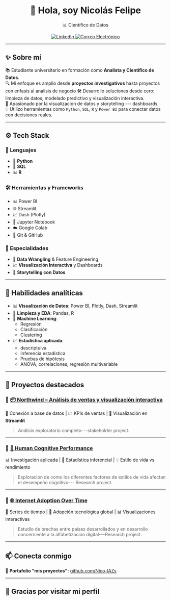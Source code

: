 <h1 align="center">👋 Hola, soy Nicolás Felipe</h1>

<p align="center">
  📊 Científico de Datos
</p>

<p align="center">
  <a href="https://www.linkedin.com/in/nicolas-felipe-mogollon-granda-575aa0248/" target="_blank">
    <img src="https://img.shields.io/badge/LinkedIn-Perfil-blue?style=for-the-badge&logo=linkedin" alt="LinkedIn">
  </a>
  <a href="mailto:niconicolasfelipe@gmail.com">
    <img src="https://img.shields.io/badge/Correo-Electrónico-D14836?style=for-the-badge&logo=gmail&logoColor=white" alt="Correo Electrónico">
  </a>
</p>



---

## ✨ Sobre mí

📚 Estudiante universitario en formación como **Analista y Científico de Datos**.  
🔍 Mi enfoque es amplio desde  **proyectos investigativos**  hasta proyectos con enfasis al analisis de negocio
🛠️ Desarrollo soluciones desde cero: limpieza de datos, modelado predictivo y visualización interactiva.  
📢 Apasionado por la visualizacion de datos y storytelling --- dashboards.  
💡 Utilizo herramientas como `Python`, `SQL`, `R` y `Power BI` para conectar datos con decisiones reales.

---
## ⚙️ Tech Stack

### 🧪 Lenguajes
- 🐍 **Python**
- 🐘 **SQL**
- 📊 **R**

### 🛠️ Herramientas y Frameworks
- 📊 Power BI
- 🌐 Streamlit
- 📈 Dash (Plotly)
- 📓 Jupyter Notebook
- ☁️ Google Colab
- 🧬 Git & GitHub

### 🎯 Especialidades
- 🧼 **Data Wrangling** & Feature Engineering
- 📈 **Visualización Interactiva** y Dashboards
- 🧠 **Storytelling con Datos**



---

## 🧠 Habilidades analíticas

- 📊 **Visualización de Datos**: Power BI, Plotly, Dash, Streamlit  
- 🧼 **Limpieza y EDA**: Pandas, R 
- 🤖 **Machine Learning**:  
  - Regresión 
  - Clasificación  
  - Clustering 
- 📈 **Estadística aplicada**:
  - descriptuiva 
  - Inferencia estadística  
  - Pruebas de hipótesis  
  - ANOVA, correlaciones, regresión multivariable  

---

## 🚀 Proyectos destacados

### 🔹 [📦 Northwind – Análisis de ventas y visualización interactiva](https://github.com/Nico-lAZs/Northwind)
🔗 Conexión a base de datos | 📈 KPIs de ventas | 🧭 Visualización en **Streamlit**  
> Análisis exploratorio completo---stakeholder project.  

---

### 🔹 [🧠 Human Cognitive Performance](https://github.com/Nico-lAZs/Human-Cognitive-Performance)
📊 Investigación aplicada | 🧬 Estadística inferencial | 💡 Estilo de vida vs rendimiento  
> Exploración de como los diferentes factores de estilos de vida afectan el desempeño cognitivo--- Research project.

---

### 🔹 [🌐 Internet Adoption Over Time](https://github.com/Nico-lAZs/internet-adoption-over-time)
📆 Series de tiempo | 📶 Adopción tecnológica global | 📊 Visualizaciones interactivas  
> Estudio de brechas entre países desarrollados y en desarrollo concerniente a la alfabetizacion digital---Research project.

---

## 📫 Conecta conmigo

<p align="left"> 
  📂 <strong>Portafolio "mis proyectos":</strong> <a href="https://github.com/Nico-lAZs?tab=repositories">github.com/Nico-lAZs</a>
</p>

---

## 🌟 Gracias por visitar mi perfil












